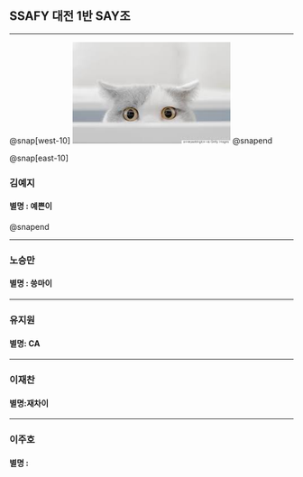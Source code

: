 
## SSAFY 대전 1반 SAY조
---
@snap[west-10]
![cat](./img/cat.jpg)
@snapend

@snap[east-10]
### 김예지

#### 별명 : 예쁜이
@snapend


---

### 노승만

#### 별명 : 씅마이

---

### 유지원

#### 별명: CA

---

### 이재찬

#### 별명:재차이

---

### 이주호

#### 별명 : 


